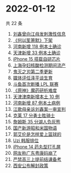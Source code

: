 # 2022-01-12

共 22 条

<!-- BEGIN ZHIHUSEARCH -->
<!-- 最后更新时间 Wed Jan 12 2022 10:00:35 GMT+0800 (China Standard Time) -->
1. [刘鑫曾向江母发刺激性信息](https://www.zhihu.com/search?q=刘鑫)
1. [《何以笙箫默》下架](https://www.zhihu.com/search?q=何以笙箫默)
1. [河南新增 118 例本土确诊](https://www.zhihu.com/search?q=河南疫情)
1. [天津新增 33 例本土确诊](https://www.zhihu.com/search?q=天津疫情)
1. [iPhone 15 搭载自研芯片](https://www.zhihu.com/search?q=iPhone15)
1. [上海孕妇核酸检测期间流产](https://www.zhihu.com/search?q=上海孕妇)
1. [鬼灭之刃第二季更新](https://www.zhihu.com/search?q=鬼灭之刃)
1. [媒体评任泽平谈生育](https://www.zhihu.com/search?q=任泽平)
1. [斗鱼首次断播 LPL 联赛](https://www.zhihu.com/search?q=斗鱼)
1. [《原神》魔药研析难度](https://www.zhihu.com/search?q=原神)
1. [天津津南新增本土 10 例](https://www.zhihu.com/search?q=天津疫情)
1. [河南新增 87 例本土病例](https://www.zhihu.com/search?q=河南疫情)
1. [江歌母亲诉刘鑫案一审宣判](https://www.zhihu.com/search?q=江歌案)
1. [克莱 17 分勇士胜骑士](https://www.zhihu.com/search?q=勇士)
1. [詹姆斯 35 分湖人负灰熊](https://www.zhihu.com/search?q=湖人)
1. [国产新游昭和米国物语](https://www.zhihu.com/search?q=昭和米国物语)
1. [郭艾伦是怎样爱上篮球的](https://www.zhihu.com/search?q=郭艾伦)
1. [Uzi 韩服排位](https://www.zhihu.com/search?q=uzi)
1. [iPhone 14 药丸型打孔屏](https://www.zhihu.com/search?q=iPhone14)
1. [网友称广东粤康码崩了](https://www.zhihu.com/search?q=粤康码崩了)
1. [严禁高三上提前结课备考](https://www.zhihu.com/search?q=高三备考)
1. [西安公布解封政策](https://www.zhihu.com/search?q=西安解封)
<!-- END ZHIHUSEARCH -->
